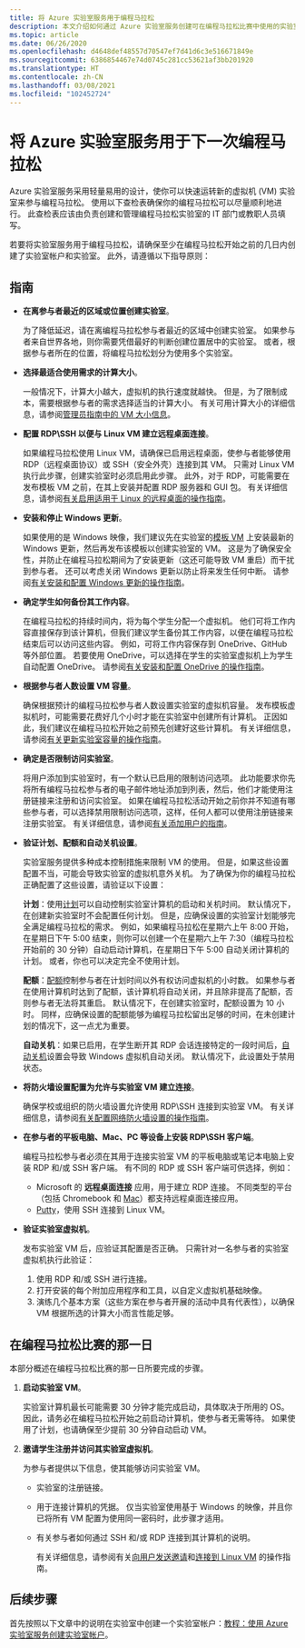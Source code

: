```yaml
---
title: 将 Azure 实验室服务用于编程马拉松
description: 本文介绍如何通过 Azure 实验室服务创建可在编程马拉松比赛中使用的实验室。
ms.topic: article
ms.date: 06/26/2020
ms.openlocfilehash: d4648def48557d70547ef7d41d6c3e516671849e
ms.sourcegitcommit: 6386854467e74d0745c281cc53621af3bb201920
ms.translationtype: HT
ms.contentlocale: zh-CN
ms.lasthandoff: 03/08/2021
ms.locfileid: "102452724"
---
```

# <a name="use-azure-lab-services-for-your-next-hackathon"></a>将 Azure 实验室服务用于下一次编程马拉松
Azure 实验室服务采用轻量易用的设计，使你可以快速运转新的虚拟机 (VM) 实验室来参与编程马拉松。  使用以下查检表确保你的编程马拉松可以尽量顺利地进行。 此查检表应该由负责创建和管理编程马拉松实验室的 IT 部门或教职人员填写。 

若要将实验室服务用于编程马拉松，请确保至少在编程马拉松开始之前的几日内创建了实验室帐户和实验室。 此外，请遵循以下指导原则：

## <a name="guidance"></a>指南

- **在离参与者最近的区域或位置创建实验室**。 

    为了降低延迟，请在离编程马拉松参与者最近的区域中创建实验室。  如果参与者来自世界各地，则你需要凭借最好的判断创建位置居中的实验室。  或者，根据参与者所在的位置，将编程马拉松划分为使用多个实验室。
- **选择最适合使用需求的计算大小**。

    一般情况下，计算大小越大，虚拟机的执行速度就越快。 但是，为了限制成本，需要根据参与者的需求选择适当的计算大小。 有关可用计算大小的详细信息，请参阅[管理员指南中的 VM 大小信息](administrator-guide.md#vm-sizing)。
- **配置 RDP\SSH 以便与 Linux VM 建立远程桌面连接**。

    如果编程马拉松使用 Linux VM，请确保已启用远程桌面，使参与者能够使用 RDP（远程桌面协议）或 SSH（安全外壳）连接到其 VM。 只需对 Linux VM 执行此步骤，创建实验室时必须启用此步骤。 此外，对于 RDP，可能需要在发布模板 VM 之前，在其上安装并配置 RDP 服务器和 GUI 包。  有关详细信息，请参阅[有关启用适用于 Linux 的远程桌面的操作指南](how-to-enable-remote-desktop-linux.md)。

- **安装和停止 Windows 更新**。 

    如果使用的是 Windows 映像，我们建议先在实验室的[模板 VM](how-to-create-manage-template.md) 上安装最新的 Windows 更新，然后再发布该模板以创建实验室的 VM。 这是为了确保安全性，并防止在编程马拉松期间为了安装更新（这还可能导致 VM 重启）而干扰到参与者。 还可以考虑关闭 Windows 更新以防止将来发生任何中断。 请参阅[有关安装和配置 Windows 更新的操作指南](how-to-prepare-windows-template.md#install-and-configure-updates)。
- **确定学生如何备份其工作内容**。 

    在编程马拉松的持续时间内，将为每个学生分配一个虚拟机。 他们可将工作内容直接保存到该计算机，但我们建议学生备份其工作内容，以便在编程马拉松结束后可以访问这些内容。 例如，可将工作内容保存到 OneDrive、GitHub 等外部位置。 若要使用 OneDrive，可以选择在学生的实验室虚拟机上为学生自动配置 OneDrive。 请参阅[有关安装和配置 OneDrive 的操作指南](how-to-prepare-windows-template.md#install-and-configure-onedrive)。
- **根据参与者人数设置 VM 容量**。 

    确保根据预计的编程马拉松参与者人数设置实验室的虚拟机容量。 发布模板虚拟机时，可能需要花费好几个小时才能在实验室中创建所有计算机。 正因如此，我们建议在编程马拉松开始之前预先创建好这些计算机。 有关详细信息，请参阅[有关更新实验室容量的操作指南](how-to-set-virtual-machine-passwords.md#update-the-lab-capacity)。

- **确定是否限制访问实验室**。 

    将用户添加到实验室时，有一个默认已启用的限制访问选项。 此功能要求你先将所有编程马拉松参与者的电子邮件地址添加到列表，然后，他们才能使用注册链接来注册和访问实验室。 如果在编程马拉松活动开始之前你并不知道有哪些参与者，可以选择禁用限制访问选项，这样，任何人都可以使用注册链接来注册实验室。 有关详细信息，请参阅[有关添加用户的指南](how-to-configure-student-usage.md)。

- **验证计划、配额和自动关机设置**。 

    实验室服务提供多种成本控制措施来限制 VM 的使用。 但是，如果这些设置配置不当，可能会导致实验室的虚拟机意外关机。 为了确保为你的编程马拉松正确配置了这些设置，请验证以下设置：

    **计划**：使用[计划](how-to-create-schedules.md)可以自动控制实验室计算机的启动和关机时间。 默认情况下，在创建新实验室时不会配置任何计划。 但是，应确保设置的实验室计划能够完全满足编程马拉松的需求。  例如，如果编程马拉松在星期六上午 8:00 开始，在星期日下午 5:00 结束，则你可以创建一个在星期六上午 7:30（编程马拉松开始前的 30 分钟）自动启动计算机，在星期日下午 5:00 自动关闭计算机的计划。 或者，你也可以决定完全不使用计划。

    **配额**：[配额](how-to-configure-student-usage.md#set-quotas-for-users)控制参与者在计划时间以外有权访问虚拟机的小时数。 如果参与者在使用计算机时达到了配额，该计算机将自动关闭，并且除非提高了配额，否则参与者无法将其重启。 默认情况下，在创建实验室时，配额设置为 10 小时。 同样，应确保设置的配额能够为编程马拉松留出足够的时间，在未创建计划的情况下，这一点尤为重要。

    **自动关机**：如果已启用，在学生断开其 RDP 会话连接特定的一段时间后，[自动关机](how-to-enable-shutdown-disconnect.md)设置会导致 Windows 虚拟机自动关闭。 默认情况下，此设置处于禁用状态。

- **将防火墙设置配置为允许与实验室 VM 建立连接**。 

    确保学校或组织的防火墙设置允许使用 RDP\SSH 连接到实验室 VM。 有关详细信息，请参阅[有关配置网络防火墙设置的操作指南](how-to-configure-firewall-settings.md)。

- **在参与者的平板电脑、Mac、PC 等设备上安装 RDP\SSH 客户端**。

    编程马拉松参与者必须在其用于连接实验室 VM 的平板电脑或笔记本电脑上安装 RDP 和/或 SSH 客户端。 有不同的 RDP 或 SSH 客户端可供选择，例如：

    - Microsoft 的 **远程桌面连接** 应用，用于建立 RDP 连接。 不同类型的平台（包括 Chromebook 和 [Mac](https://techcommunity.microsoft.com/t5/azure-lab-services/connecting-to-azure-lab-services-environments-on-your-macos/ba-p/1290162)）都支持远程桌面连接应用。
    - [Putty](https://techcommunity.microsoft.com/t5/azure-lab-services/connecting-to-azure-lab-services-environments-on-your-macos/ba-p/1290162)，使用 SSH 连接到 Linux VM。
- **验证实验室虚拟机**。 

    发布实验室 VM 后，应验证其配置是否正确。 只需针对一名参与者的实验室虚拟机执行此验证：

    1. 使用 RDP 和/或 SSH 进行连接。
    2. 打开安装的每个附加应用程序和工具，以自定义虚拟机基础映像。
    3. 演练几个基本方案（这些方案在参与者开展的活动中具有代表性），以确保 VM 根据所选的计算大小而言性能足够。

## <a name="on-the-day-of-hackathon"></a>在编程马拉松比赛的那一日
本部分概述在编程马拉松比赛的那一日所要完成的步骤。

1. **启动实验室 VM**。

    实验室计算机最长可能需要 30 分钟才能完成启动，具体取决于所用的 OS。 因此，请务必在编程马拉松开始之前启动计算机，使参与者无需等待。 如果使用了计划，也请确保至少提前 30 分钟自动启动 VM。
2. **邀请学生注册并访问其实验室虚拟机**。 

    为参与者提供以下信息，使其能够访问实验室 VM。 

    - 实验室的注册链接。 
    - 用于连接计算机的凭据。 仅当实验室使用基于 Windows 的映像，并且你已将所有 VM 配置为使用同一密码时，此步骤才适用。
    - 有关参与者如何通过 SSH 和/或 RDP 连接到其计算机的说明。

        有关详细信息，请参阅有关[向用户发送邀请](how-to-configure-student-usage.md#send-invitations-to-users)和[连接到 Linux VM](how-to-use-remote-desktop-linux-student.md) 的操作指南。 

## <a name="next-steps"></a>后续步骤
首先按照以下文章中的说明在实验室中创建一个实验室帐户：[教程：使用 Azure 实验室服务创建实验室帐户](tutorial-setup-lab-account.md)。
